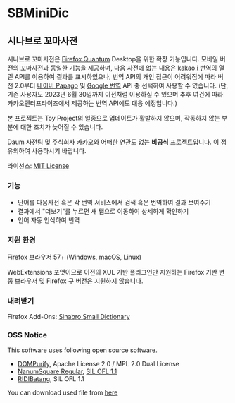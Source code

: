 # SBMiniDic

## 시나브로 꼬마사전

시나브로 꼬마사전은 [Firefox Quantum](https://firefox.com) Desktop을 위한 확장 기능입니다. 모바일 버전의 꼬마사전과 동일한 기능을 제공하며, 다음 사전에 없는 내용은 [kakao i 번역](https://translate.kakao.com)의 열린 API를 이용하여 결과를 표시하였으나, 번역 API의 개인 접근이 어려워짐에 따라 버전 2.0부터 [네이버 Papago](https://papago.naver.com) 및 [Google 번역](https://translate.google.com) API 중 선택하여 사용할 수 있습니다. (단, 기존 사용자도 2023년 6월 30일까지 이전처럼 이용하실 수 있으며 추후 여건에 따라 카카오엔터프라이즈에서 제공하는 번역 API에도 대응 예정입니다.)

본 프로젝트는 Toy Project의 일종으로 업데이트가 활발하지 않으며, 작동하지 않는 부분에 대한 조치가 늦어질 수 있습니다.

Daum 사전팀 및 주식회사 카카오와 어떠한 연관도 없는 **비공식** 프로젝트입니다. 이 점 유의하여 사용하시기 바랍니다.

라이선스: [MIT License](LICENSE)

### 기능

* 단어를 다음사전 혹은 각 번역 서비스에서 검색 혹은 번역하여 결과 보여주기
* 결과에서 "더보기"를 누르면 새 탭으로 이동하여 상세하게 확인하기
* 언어 자동 인식하여 번역

### 지원 환경

Firefox 브라우저 57+ (Windows, macOS, Linux)

WebExtensions 포맷이므로 이전의 XUL 기반 플러그인만 지원하는 Firefox 기반 변종 브라우저 및 Firefox 구 버전은 지원하지 않습니다.

### 내려받기

Firefox Add-Ons: [Sinabro Small Dictionary](https://addons.mozilla.org/ko/firefox/addon/sinabro-small-dictionary/)

### OSS Notice

This software uses following open source software.

- [DOMPurify](https://github.com/cure53/DOMPurify), Apache License 2.0 / MPL 2.0 Dual License
- [NanumSquare Regular](https://hangeul.naver.com), [SIL OFL 1.1](https://help.naver.com/service/30016/contents/18088?osType=PC&lang=ko)
- [RIDIBatang](https://ridicorp.com/ridibatang), SIL OFL 1.1

You can download used file from [here](https://github.com/lego37yoon/SBMiniDic/blob/main/purify.min.js)
